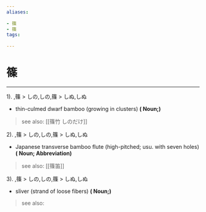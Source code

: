 ```yaml
---
aliases:
    
- 篠
- 篠
tags:
    
---
```


# 篠
---
1).
,篠 > しの,しの,篠 > しぬ,しぬ

- thin-culmed dwarf bamboo (growing in clusters)
**( Noun;)**
> see also:  [[篠竹 しのだけ]]
            
2).
,篠 > しの,しの,篠 > しぬ,しぬ

- Japanese transverse bamboo flute (high-pitched; usu. with seven holes)
**( Noun; Abbreviation)**
> see also:  [[篠笛]]
            
3).
,篠 > しの,しの,篠 > しぬ,しぬ

- sliver (strand of loose fibers)
**( Noun;)**
> see also: 
            